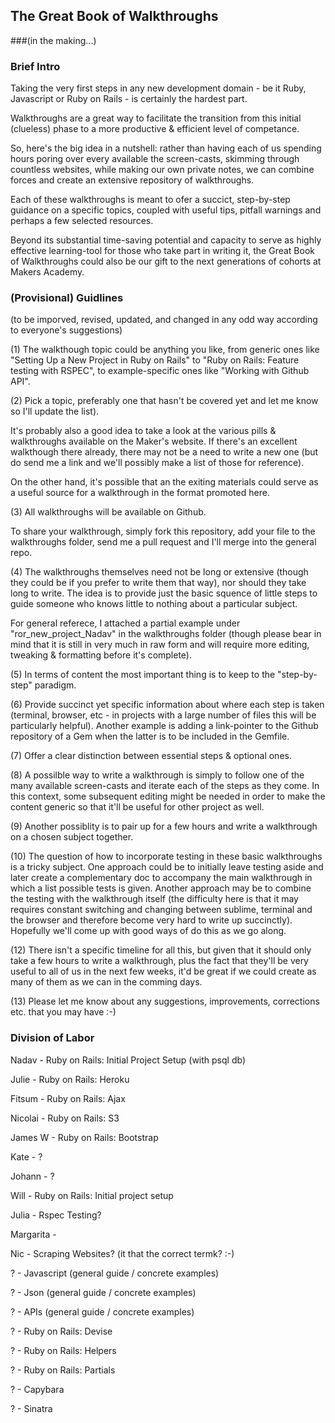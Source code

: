 ## The Great Book of Walkthroughs 
###(in the making...)

### Brief Intro

Taking the very first steps in any new development domain - be it Ruby, Javascript or Ruby on Rails - is certainly the hardest part. 

Walkthroughs are a great way to facilitate the transition from this initial (clueless) phase to a more productive & efficient level of competance. 

So, here's the big idea in a nutshell: rather than having each of us spending hours poring over every available the screen-casts, skimming through countless websites, while making our own private notes, we can combine forces and create an extensive repository of walkthroughs.

Each of these walkthroughs is meant to ofer a succict, step-by-step guidance on a specific topics, coupled with useful tips, pitfall warnings and perhaps a few selected resources. 

Beyond its substantial time-saving potential and capacity to serve as highly effective learning-tool for those who take part in writing it, the Great Book of Walkthroughs could also be our gift to the next generations of cohorts at Makers Academy.


### (Provisional) Guidlines

(to be imporved, revised, updated, and changed in any odd way according to everyone's suggestions)

(1) The walkthough topic could be anything you like, from generic ones like "Setting Up a New Project in Ruby on Rails" to "Ruby on Rails: Feature testing with RSPEC", to example-specific ones like "Working with Github API".


(2) Pick a topic, preferably one that hasn't be covered yet and let me know so I'll update the list).

It's probably also a good idea to take a look at the various pills & walkthroughs available on the Maker's website. If there's an excellent walkthough there already, there may not be a need to write a new one (but do send me a link and we'll possibly make a list of those for reference). 

On the other hand, it's possible that an the exiting materials could serve as a useful source for a walkthrough in the format promoted here. 

(3) All walkthroughs will be available on Github. 

To share your walkthrough, simply fork this repository, add your file to the walkthroughs folder, send me a pull request and I'll merge into the general repo.

(4) The walkthroughs themselves need not be long or extensive (though they could be if you prefer to write them that way), nor should they take long to write. The idea is to provide just the basic squence of little steps to guide someone who knows little to nothing about a particular subject.

For general referece, I attached a partial example under "ror_new_project_Nadav" in the walkthroughs folder (though please bear in mind that it is still in very much in raw form and will require more editing, tweaking & formatting before it's complete).

(5) In terms of content the most important thing is to keep to the "step-by-step" paradigm.

(6) Provide succinct yet specific information about where each step is taken (terminal, browser, etc - in projects with a large number of files this will be particularly helpful). Another example is adding a link-pointer to the Github repository of a Gem when the latter is to be included in the Gemfile.

(7) Offer a clear distinction between essential steps & optional ones.

(8) A possilble way to write a walkthrough is simply to follow one of the many available screen-casts and iterate each of the steps as they come. In this context, some subsequent editing might be needed in order to make the content generic so that it'll be useful for other project as well.

(9) Another possiblity is to pair up for a few hours and write a walkthrough on a chosen subject together.

(10) The question of how to incorporate testing in these basic walkthroughs is a tricky subject. One approach could be to initially leave testing aside and later create a complementary doc to accompany the main walkthrough in which a list possible tests is given. Another approach may be to combine the testing with the walkthrough itself (the difficulty here is that it may requires constant switching and changing between sublime, terminal and the browser and therefore become very hard to write up succinctly). Hopefully we'll come up with good ways of do this as we go along.

(12) There isn't a specific timeline for all this, but given that it should only take a few hours to write a walkthrough, plus the fact that they'll be very useful to all of us in the next few weeks, it'd be great if we could create as many of them as we can in the comming days.

(13) Please let me know about any suggestions, improvements, corrections etc. that you may have :-)


### Division of Labor

Nadav	-	Ruby on Rails: 	Initial Project Setup (with psql db)

Julie	-	Ruby on Rails:	Heroku

Fitsum	-	Ruby on Rails:	Ajax

Nicolai	-	Ruby on Rails:	S3

James W -	Ruby on Rails: Bootstrap

Kate	-	?

Johann  -  	?

Will 	- 	Ruby on Rails: Initial project setup

Julia	-	Rspec Testing?

Margarita 	-

Nic 	-	Scraping Websites? (it that the correct termk? :-)

? 		-	Javascript (general guide / concrete examples)

?		- 	Json (general guide / concrete examples)

?		-	APIs (general guide / concrete examples)

?		-	Ruby on Rails: Devise

?		- 	Ruby on Rails: Helpers

?		- 	Ruby on Rails: Partials

?		-	Capybara

? 		-	Sinatra





